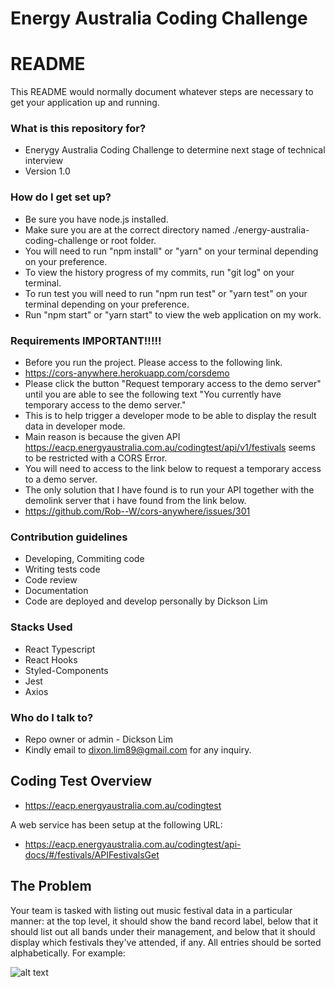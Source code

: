 # Energy Australia Coding Challenge

# README

This README would normally document whatever steps are necessary to get your application up and running.

### What is this repository for?

- Enerygy Australia Coding Challenge to determine next stage of technical interview
- Version 1.0

### How do I get set up?

- Be sure you have node.js installed.
- Make sure you are at the correct directory named ./energy-australia-coding-challenge or root folder.
- You will need to run "npm install" or "yarn" on your terminal depending on your preference.
- To view the history progress of my commits, run "git log" on your terminal.
- To run test you will need to run "npm run test" or "yarn test" on your terminal depending on your preference.
- Run "npm start" or "yarn start" to view the web application on my work.

### Requirements IMPORTANT!!!!!

- Before you run the project. Please access to the following link.
- https://cors-anywhere.herokuapp.com/corsdemo
- Please click the button "Request temporary access to the demo server" until you are able to see the following text "You currently have temporary access to the demo server."
- This is to help trigger a developer mode to be able to display the result data in developer mode.
- Main reason is because the given API https://eacp.energyaustralia.com.au/codingtest/api/v1/festivals seems to be restricted with a CORS Error.
- You will need to access to the link below to request a temporary access to a demo server.
- The only solution that I have found is to run your API together with the demolink server that i have found from the link below.
- https://github.com/Rob--W/cors-anywhere/issues/301

### Contribution guidelines

- Developing, Commiting code
- Writing tests code
- Code review
- Documentation
- Code are deployed and develop personally by Dickson Lim

### Stacks Used

- React Typescript
- React Hooks
- Styled-Components
- Jest
- Axios

### Who do I talk to?

- Repo owner or admin - Dickson Lim
- Kindly email to dixon.lim89@gmail.com for any inquiry.

## Coding Test Overview

- https://eacp.energyaustralia.com.au/codingtest

A web service has been setup at the following URL:

- https://eacp.energyaustralia.com.au/codingtest/api-docs/#/festivals/APIFestivalsGet

## The Problem

Your team is tasked with listing out music festival data in a particular manner: at the top level, it should show the band record label, below that it should list out all bands under their management, and below that it should display which festivals they've attended, if any. All entries should be sorted alphabetically.
For example:

![alt text](https://ibb.co/zWc36gf)
